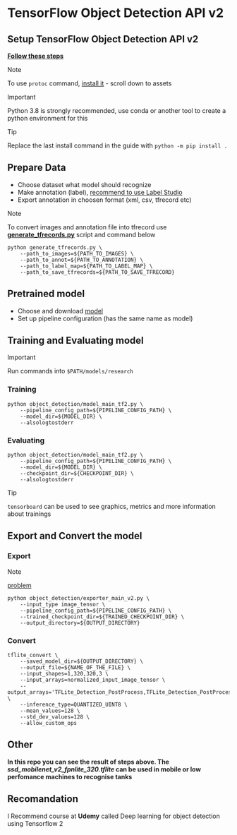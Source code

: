 # TensorFlow Object Detection API v2
## Setup TensorFlow Object Detection API v2


__[Follow these steps](https://github.com/tensorflow/models/blob/master/research/object_detection/g3doc/tf2.md)__


> [!NOTE]
> To use `protoc` command, [install it](https://github.com/protocolbuffers/protobuf/releases) - scroll down to assets

> [!IMPORTANT]
> Python 3.8 is strongly recommended, use conda or another tool to create a python environment for this

> [!TIP]
> Replace the last install command in the guide with `python -m pip install .`

## Prepare Data

* Choose dataset what model should recognize
* Make annotation (label), [recommend to use Label Studio](https://github.com/HumanSignal/label-studio)
* Export annotation in choosen format (xml, csv, tfrecord etc)

> [!NOTE]
> To convert images and annotation file into tfrecord use __[generate_tfrecords.py](https://github.com/MrZend/tensorflow-v2-API/blob/main/generate_tfrecords.py)__ script and command below
> ```
> python generate_tfrecords.py \
>     --path_to_images=${PATH_TO_IMAGES} \
>     --path_to_annot=${PATH_TO_ANNOTATION} \
>     --path_to_label_map=${PATH_TO_LABEL_MAP} \
>     --path_to_save_tfrecords=${PATH_TO_SAVE_TFRECORD}
> ```

## Pretrained model

* Choose and download [model](https://github.com/tensorflow/models/blob/master/research/object_detection/g3doc/tf2_detection_zoo.md)
* Set up pipeline configuration (has the same name as model)

## Training and Evaluating model

> [!IMPORTANT]
> Run commands into `$PATH/models/research`

### Training
```
python object_detection/model_main_tf2.py \
    --pipeline_config_path=${PIPELINE_CONFIG_PATH} \
    --model_dir=${MODEL_DIR} \
    --alsologtostderr
```

### Evaluating
```
python object_detection/model_main_tf2.py \ 
    --pipeline_config_path=${PIPELINE_CONFIG_PATH} \
    --model_dir=${MODEL_DIR} \
    --checkpoint_dir=${CHECKPOINT_DIR} \
    --alsologtostderr
```
> [!TIP]
> `tensorboard` can be used to see graphics, metrics and more information about trainings

## Export and Convert the model

### Export
> [!NOTE]
> [problem](https://stackoverflow.com/questions/72201667/tensorflow-convert-from-pb-to-tflite-failes-due-to-ops-error)


```
python object_detection/exporter_main_v2.py \
    --input_type image_tensor \
    --pipeline_config_path=${PIPELINE_CONFIG_PATH} \
    --trained_checkpoint_dir=${TRAINED_CHECKPOINT_DIR} \
    --output_directory=${OUTPUT_DIRECTORY}
```

### Convert

```
tflite_convert \
    --saved_model_dir=${OUTPUT_DIRECTORY} \
    --output_file=${NAME_OF_THE_FILE} \
    --input_shapes=1,320,320,3 \
    --input_arrays=normalized_input_image_tensor \
    --output_arrays='TFLite_Detection_PostProcess,TFLite_Detection_PostProcess:1,TFLite_Detection_PostProcess:2,TFLite_Detection_PostProcess:3' \
    --inference_type=QUANTIZED_UINT8 \
    --mean_values=128 \
    --std_dev_values=128 \
    --allow_custom_ops
```

## Other
__In this repo you can see the result of steps above. The *ssd_mobilenet_v2_fpnlite_320.tflite* can be used in mobile or low perfomance machines to recognise tanks__

## Recomandation
I Recommend course at __Udemy__ called Deep learning for object detection using Tensorflow 2
